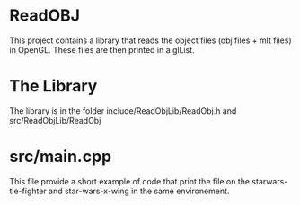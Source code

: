 # ReadOBJ
This project contains a library that reads the object files (obj files + mlt files) in OpenGL. These files are then printed in a glList.

# The Library 
The library is in the folder include/ReadObjLib/ReadObj.h and src/ReadObjLib/ReadObj

# src/main.cpp
This file provide a short example of code that print the file on the starwars-tie-fighter and star-wars-x-wing in the same environement. 
